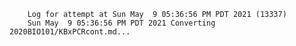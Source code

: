         Log for attempt at Sun May  9 05:36:56 PM PDT 2021 (13337)
        Sun May  9 05:36:56 PM PDT 2021 Converting 2020BIO101/KBxPCRcont.md...
